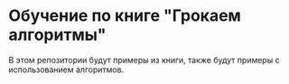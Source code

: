 # Обучение по книге "Грокаем алгоритмы"
В этом репозитории будут примеры из книги, также будут примеры с использованием алгоритмов.